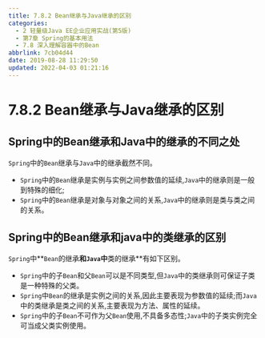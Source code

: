 ```yaml
---
title: 7.8.2 Bean继承与Java继承的区别
categories: 
  - 2 轻量级Java EE企业应用实战(第5版)
  - 第7章 Spring的基本用法
  - 7.8 深入理解容器中的Bean
abbrlink: 7cb04d44
date: 2019-08-28 11:29:50
updated: 2022-04-03 01:21:16
---
```

# 7.8.2 Bean继承与Java继承的区别 #
## Spring中的Bean继承和Java中的继承的不同之处 ##
`Spring`中的`Bean`继承与`Java`中的继承截然不同。
- `Spring`中的`Bean`继承是实例与实例之间参数值的延续,`Java`中的继承则是一般到特殊的细化;
- `Spring`中的`Bean`继承是对象与对象之间的关系,`Java`中的继承则是类与类之间的关系。

## Spring中的Bean继承和java中的类继承的区别 ##
`Spring`中**`Bean`的继承**和`Java`中**类的继承**有如下区别。
- `Spring`中的子`Bean`和父`Bean`可以是不同类型,但`Java`中的类继承则可保证子类是一种特殊的父类。
- `Spring`中`Bean`的继承是实例之间的关系,因此主要表现为参数值的延续;而`Java`中的类继承是类之间的关系,主要表现为方法、属性的延续。
- `Spring`中的子`Bean`不可作为父`Bean`使用,不具备多态性;`Java`中的子类实例完全可当成父类实例使用。




